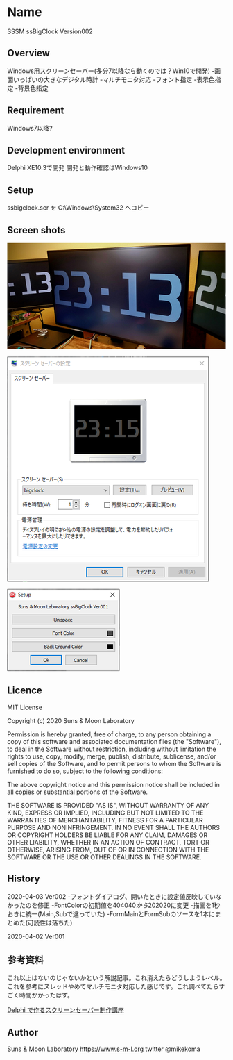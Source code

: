 # Name

SSSM ssBigClock Version002

## Overview
Windows用スクリーンセーバー(多分7以降なら動くのでは？Win10で開発)
-画面いっぱいの大きなデジタル時計
-マルチモニタ対応
-フォント指定
-表示色指定
-背景色指定

## Requirement
Windows7以降?

## Development environment
Delphi XE10.3で開発
開発と動作確認はWindows10

## Setup
ssbigclock.scr を C:\Windows\System32 へコピー

## Screen shots
![Desktop](https://raw.githubusercontent.com/mikekoma/ssBigClock/master/readme/desktop.png)

![Settings](https://raw.githubusercontent.com/mikekoma/ssBigClock/master/readme/setting.png)

![Dialog](https://raw.githubusercontent.com/mikekoma/ssBigClock/master/readme/setup.png)


## Licence
MIT License

Copyright (c) 2020 Suns & Moon Laboratory

Permission is hereby granted, free of charge, to any person obtaining a copy
of this software and associated documentation files (the "Software"), to deal
in the Software without restriction, including without limitation the rights
to use, copy, modify, merge, publish, distribute, sublicense, and/or sell
copies of the Software, and to permit persons to whom the Software is
furnished to do so, subject to the following conditions:

The above copyright notice and this permission notice shall be included in all
copies or substantial portions of the Software.

THE SOFTWARE IS PROVIDED "AS IS", WITHOUT WARRANTY OF ANY KIND, EXPRESS OR
IMPLIED, INCLUDING BUT NOT LIMITED TO THE WARRANTIES OF MERCHANTABILITY,
FITNESS FOR A PARTICULAR PURPOSE AND NONINFRINGEMENT. IN NO EVENT SHALL THE
AUTHORS OR COPYRIGHT HOLDERS BE LIABLE FOR ANY CLAIM, DAMAGES OR OTHER
LIABILITY, WHETHER IN AN ACTION OF CONTRACT, TORT OR OTHERWISE, ARISING FROM,
OUT OF OR IN CONNECTION WITH THE SOFTWARE OR THE USE OR OTHER DEALINGS IN THE
SOFTWARE.

## History
2020-04-03 Ver002
-フォントダイアログ、開いたときに設定値反映していなかったのを修正
-FontColorの初期値を$404040から$202020に変更
-描画を1秒おきに統一(Main,Subで違っていた)
-FormMainとFormSubのソースを1本にまとめた(可読性は落ちた)

2020-04-02 Ver001

## 参考資料
これ以上はないのじゃないかという解説記事。これ消えたらどうしようレベル。
これを参考にスレッドやめてマルチモニタ対応した感じです。これ調べてたらすごく時間かかったはず。

[Delphi で作るスクリーンセーバー制作講座](http://www009.upp.so-net.ne.jp/rando/how2ss/index.html)

## Author
Suns & Moon Laboratory
https://www.s-m-l.org
twitter @mikekoma
